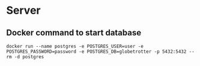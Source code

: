# Server

## Docker command to start database
```
docker run --name postgres -e POSTGRES_USER=user -e POSTGRES_PASSWORD=password -e POSTGRES_DB=globetrotter -p 5432:5432 --rm -d postgres
```